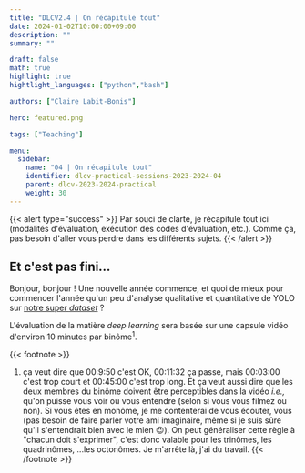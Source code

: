 ```yaml
---
title: "DLCV2.4 | On récapitule tout"
date: 2024-01-02T10:00:00+09:00
description: ""
summary: ""

draft: false
math: true 
highlight: true
hightlight_languages: ["python","bash"]

authors: ["Claire Labit-Bonis"]

hero: featured.png

tags: ["Teaching"]

menu:
  sidebar:
    name: "04 | On récapitule tout"
    identifier: dlcv-practical-sessions-2023-2024-04
    parent: dlcv-2023-2024-practical
    weight: 30
---
```


{{< alert type="success" >}}
Par souci de clarté, je récapitule tout ici (modalités d'évaluation, exécution des codes d'évaluation, etc.). Comme ça, pas besoin d'aller vous perdre dans les différents sujets.
{{< /alert >}}


## Et c'est pas fini... 

Bonjour, bonjour ! Une nouvelle année commence, et quoi de mieux pour commencer l'année qu'un peu d'analyse qualitative et quantitative de YOLO sur [notre super *dataset*](https://clairelabitbonis.github.io/posts/teaching/deep_learning_for_cv/practical_sessions_dlcv/2023-2024/03_lets_see/#il-est-tres-beau-le-dataset) ? 

L'évaluation de la matière *deep learning* sera basée sur une capsule vidéo d'environ 10 minutes par binôme<sup>1</sup>. 

{{< footnote >}}
1. ça veut dire que 00:9:50 c'est OK, 00:11:32 ça passe, mais 00:03:00 c'est trop court et 00:45:00 c'est trop long. Et ça veut aussi dire que les deux membres du binôme doivent être perceptibles dans la vidéo *i.e.,* qu'on puisse vous voir ou vous entendre (selon si vous vous filmez ou non). Si vous êtes en monôme, je me contenterai de vous écouter, vous (pas besoin de faire parler votre ami imaginaire, même si je suis sûre qu'il s'entendrait bien avec le mien :wink:). On peut généraliser cette règle à "chacun doit s'exprimer", c'est donc valable pour les trinômes, les quadrinômes, ...les octonômes. Je m'arrête là, j'ai du travail.
{{< /footnote >}}





